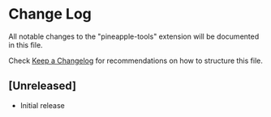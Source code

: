 # Change Log
All notable changes to the "pineapple-tools" extension will be documented in this file.

Check [Keep a Changelog](http://keepachangelog.com/) for recommendations on how to structure this file.

## [Unreleased]
- Initial release
